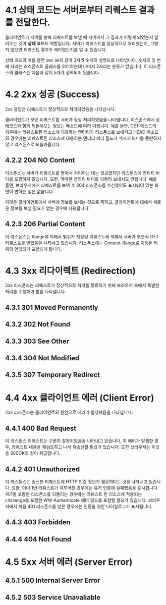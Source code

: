 # 4.1 상태 코드는 서버로부터 리퀘스트 결과를 전달한다.

클라이언트가 서버를 향해 리퀘스트를 보낼 때 서버에서 그 결과가 어떻게 되었는지 알려주는 것이 **상태 코드**의 역할입니다. 서버가 리퀘스트를 정상적으로 처리했는지, 그렇지 않으면 리퀘스트 결과가 에러였는지를 알 수 있습니다.

상태 코드의 예를 들면 `200 OK`와 같이 3자리 숫자와 설명으로 나타냅니다. 숫자의 첫 번째 자리는 리스폰스의 클래스를 의미하는데 나머지 2자리는 분류가 없습니다. 이 리스폰스의 클래스는 다음과 같이 5개가 정의되어 있습니다.

# 4.2 2xx 성공 (Success)

2xx 응답은 리퀘스트가 정상적으로 처리되었음을 나타냅니다.

클라이언트가 보낸 리퀘스트를 서버가 정상 처리하였음을 나타냅니다. 리스폰스에서 상태코드와 함께 되돌아오는 정보는 메소드에 따라 다릅니다. 예를 들면, GET 메소드의 경우에는 리퀘스트된 리소스에 대응하는 엔티티가 리스폰스로 보내지고 HEAD 메소드의 경우에는 리퀘스트된 리소스에 대응하는 엔티티 헤더 필드가 메시지 바디를 동반하지 않고 리스폰스로 되돌아옵니다.

## 4.2.2 204 NO Content

리스폰스는 서버가 리퀘스트를 받아서 처리하는 데는 성공했지만 리스폰스에 엔티티 바디를 포합하지 않습니다. 또한, 어떠한 엔티티 바디를 되돌려 보내서도 안됩니다. 예를 들면, 브라우저에서 리퀘스트를 보낸 후 204 리스폰스를 수신했어도 표시되어 있는 화면이 변하는 일은 없습니다.

이것은 클라이언트에서 서버에 정보를 보내는 것으로 족하고, 클라이언트에 대해서 새로운 정보를 보낼 필요가 없는 경우에 사용됩니다.

## 4.2.3 206 Partial Content

이 리스폰스는 Range에 의해서 범위가 지정된 리퀘스트에 의해서 서버가 부분적 GET 리퀘스트를 받았음을 나타내고 있습니다. 리스폰스에는 Content-Range로 지정된 범위의 엔티티가 포함되게 됩니다.

# 4.3 3xx 리다이렉트 (Redirection)

3xx 리스폰스는 리퀘스트가 정상적으로 처리를 쫑료하기 위해 브라우저 측에서 특별한 처리를 수행해야 함을 나타냅니다.

## 4.3.1 301 Moved Permanently

## 4.3.2 302 Not Found

## 4.3.3 303 See Other

## 4.3.4 304 Not Modified

## 4.3.5 307 Temporary Redirect

# 4.4 4xx 클라이언트 에러 (Client Error)

4xx 리스폰스는 클라이언트의 원인으로 에러가 발생했음을 나타냅니다.

## 4.4.1 400 Bad Request

이 리스폰스 리퀘스트는 구문이 잘못되었음을 나타내고 있습니다. 이 에러가 발생한 경우, 리퀘스트 내용을 재검토하고 나서 재송신할 필요가 있습니다. 또한 브라우저는 이것을 200OK와 같이 취급합니다.

## 4.4.2 401 Unauthorized

이 리스폰스는 송신한 리퀘스트에 HTTP 인증 정보가 필요하다는 것을 나타내고 있습니다. 또한, 이미 1번 리퀘스트가 이루어진 경우에는 유저 인증에 실패했음을 표시합니다. 401을 포함한 리스폰스를 되돌리는 경우에는 리퀘스트 된 리소스에 적용되는 challenge를 포함한 WW-Authenticate 헤더 필드를 포함할 필요가 있습니다. 브라우저에서 처음 401 리스폰스를 받은 경우에는 인증을 위한 다이얼로그가 표시됩니다.

## 4.4.3 403 Forbidden

## 4.4.4 404 Not Found

# 4.5 5xx 서버 에러 (Server Error)

## 4.5.1 500 Internal Server Error

## 4.5.2 503 Service Unavaliable
